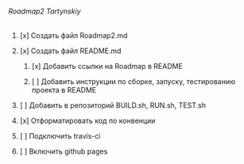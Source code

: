 <h6> Roadmap2 Tartynskiy</h6>

1. [x] Создать файл Roadmap2.md

2. [x] Создать файл README.md

    1. [x] Добавить ссылки на Roadmap в README
	
    2. [ ] Добавить инструкции по сборке, запуску, тестированию проекта в README
	
3. [ ] Добавить в репозиторий BUILD.sh, RUN.sh, TEST.sh

4. [x] Отформатировать код по конвенции

5. [ ] Подключить travis-ci

6. [ ] Включить github pages

